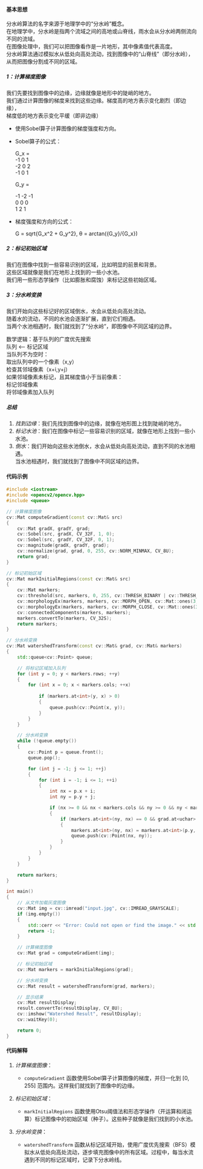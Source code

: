 #### 基本思想

分水岭算法的名字来源于地理学中的“分水岭”概念。<br>
在地理学中，分水岭是指两个流域之间的高地或山脊线，雨水会从分水岭两侧流向不同的流域。<br>
在图像处理中，我们可以把图像看作是一片地形，其中像素值代表高度。<br>
分水岭算法通过模拟水从低处向高处流动，找到图像中的“山脊线”（即分水岭），<br>
从而把图像分割成不同的区域。<br>

##### 1：计算梯度图像

我们先要找到图像中的边缘，边缘就像是地形中的陡峭的地方。<br>
我们通过计算图像的梯度来找到这些边缘。梯度高的地方表示变化剧烈（即边缘），<br>
梯度低的地方表示变化平缓（即非边缘）<br>
   - 使用Sobel算子计算图像的梯度强度和方向。<br>
   - Sobel算子的公式：<br>
     
     G_x = <br>
     -1  0  1 <br>
     -2  0  2 <br>
     -1  0  1<br>
     
     G_y = <br>

     -1  -2 -1 <br>
     0  0  0 <br>
     1  2  1
    
     
   - 梯度强度和方向的公式：

     G = sqrt{G_x^2 + G_y^2},  θ = arctan({G_y}/{G_x})


##### 2：标记初始区域

我们在图像中找到一些容易识别的区域，比如明显的前景和背景。<br>
这些区域就像是我们在地形上找到的一些小水池。<br>
我们用一些形态学操作（比如膨胀和腐蚀）来标记这些初始区域。<br>


##### 3：分水岭变换

我们开始向这些标记好的区域倒水，水会从低处向高处流动。<br>
随着水的流动，不同的水池会逐渐扩展，直到它们相遇。<br>
当两个水池相遇时，我们就找到了“分水岭”，即图像中不同区域的边界。<br>

数学逻辑：基于队列的广度优先搜索 <br>
    队列 <-- 标记区域 <br>
    当队列不为空时： <br>
    取出队列中的一个像素（x,y） <br>
    检查其邻域像素（x+i,y+j） <br>
    如果邻域像素未标记，且其梯度值小于当前像素： <br>
        标记邻域像素 <br>
        将邻域像素加入队列 <br>



##### 总结

1. *找到边缘*：我们先找到图像中的边缘，就像在地形图上找到陡峭的地方。<br>
2. *标记水池*：我们在图像中标记一些容易识别的区域，就像在地形上找到一些小水池。<br>
3. *倒水*：我们开始向这些水池倒水，水会从低处向高处流动，直到不同的水池相遇。<br>
           当水池相遇时，我们就找到了图像中不同区域的边界。<br>


#### 代码示例

```cpp
#include <iostream>
#include <opencv2/opencv.hpp>
#include <queue>

// 计算梯度图像
cv::Mat computeGradient(const cv::Mat& src) 
{
    cv::Mat gradX, gradY, grad;
    cv::Sobel(src, gradX, CV_32F, 1, 0);
    cv::Sobel(src, gradY, CV_32F, 0, 1);
    cv::magnitude(gradX, gradY, grad);
    cv::normalize(grad, grad, 0, 255, cv::NORM_MINMAX, CV_8U);
    return grad;
}

// 标记初始区域
cv::Mat markInitialRegions(const cv::Mat& src) 
{
    cv::Mat markers;
    cv::threshold(src, markers, 0, 255, cv::THRESH_BINARY | cv::THRESH_OTSU);
    cv::morphologyEx(markers, markers, cv::MORPH_OPEN, cv::Mat::ones(3, 3, CV_8U));
    cv::morphologyEx(markers, markers, cv::MORPH_CLOSE, cv::Mat::ones(3, 3, CV_8U));
    cv::connectedComponents(markers, markers);
    markers.convertTo(markers, CV_32S);
    return markers;
}

// 分水岭变换
cv::Mat watershedTransform(const cv::Mat& grad, cv::Mat& markers) 
{
    std::queue<cv::Point> queue;

    // 将标记区域加入队列
    for (int y = 0; y < markers.rows; ++y) 
    {
        for (int x = 0; x < markers.cols; ++x)
        
            if (markers.at<int>(y, x) > 0) 
            {
                queue.push(cv::Point(x, y));
            }
        }
    }

    // 分水岭变换
    while (!queue.empty()) 
    {
        cv::Point p = queue.front();
        queue.pop();

        for (int j = -1; j <= 1; ++j) 
        {
            for (int i = -1; i <= 1; ++i) 
            {
                int nx = p.x + i;
                int ny = p.y + j;

                if (nx >= 0 && nx < markers.cols && ny >= 0 && ny < markers.rows) 
                {
                    if (markers.at<int>(ny, nx) == 0 && grad.at<uchar>(ny, nx) < grad.at<uchar>(p.y, p.x)) 
                    {
                        markers.at<int>(ny, nx) = markers.at<int>(p.y, p.x);
                        queue.push(cv::Point(nx, ny));
                    }
                }
            }
        }
    }

    return markers;
}

int main() 
{
    // 从文件加载灰度图像
    cv::Mat img = cv::imread("input.jpg", cv::IMREAD_GRAYSCALE);
    if (img.empty()) 
    {
        std::cerr << "Error: Could not open or find the image." << std::endl;
        return -1;
    }

    // 计算梯度图像
    cv::Mat grad = computeGradient(img);

    // 标记初始区域
    cv::Mat markers = markInitialRegions(grad);

    // 分水岭变换
    cv::Mat result = watershedTransform(grad, markers);

    // 显示结果
    cv::Mat resultDisplay;
    result.convertTo(resultDisplay, CV_8U);
    cv::imshow("Watershed Result", resultDisplay);
    cv::waitKey(0);

    return 0;
}
```

#### 代码解释

1. *计算梯度图像*：<br>
   - `computeGradient` 函数使用Sobel算子计算图像的梯度，并归一化到 [0, 255] 范围内。这样我们就找到了图像中的边缘。

2. *标记初始区域*：<br>
   - `markInitialRegions` 函数使用Otsu阈值法和形态学操作（开运算和闭运算）标记图像中的初始区域（种子）。这些种子就像是我们找到的小水池。

3. *分水岭变换*：<br>
   - `watershedTransform` 函数从标记区域开始，使用广度优先搜索（BFS）模拟水从低处向高处流动，逐步填充图像中的所有区域。过程中，每当水流遇到不同的标记区域时，记录下分水岭线。

